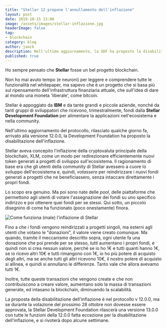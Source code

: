 ```yaml
---
title: "Stellar 12 propone l'annullamento dell'inflazione"
layout: post
date: 2019-10-15 13:00
image: /assets/images/stellar-inflazione.jpg
headerImage: false
tag:
- blockchain
category: blog
author: jaack
description: Nell'ultimo aggiornamento, la SDF ha proposto la disabilitazione dell'inflazione
published: true
---
```

Ho sempre pensato che **Stellar** fosse un bel progetto blockchain.

Non ho mai avuto tempo (e neuroni) per leggere e comprendere tutte le funzionalità
nel whitepaper, ma sapevo che è un progetto che si basa più sul ripensamento
dell'infrastruttura finanziaria attuale, che sull'idea di dare al mondo una moneta
'liberale', come bitcoin.

Stellar è appoggiato da **IBM** e da tante grandi e piccole aziende, nonché da tanti
gruppi di sviluppatori che ricevono, trimestralmente, fondi dalla **Stellar Development Foundation** per alimentare la applicazioni nell'ecosistema e nella
community.

Nell'ultimo aggiornamento del protocollo, rilasciato qualche giorno fa, arrivato alla versione 12.0.0, la Development Foundation ha proposto la disabilitazione dell'inflazione.

Stellar aveva concepito l'inflazione della cryptovaluta principale della blockchain, XLM, come un modo per redirezionare efficientemente nuovi token generati a progetti di sviluppo sull'ecosistema. Il ragionamento di base era che gli utenti della community di Stellar avessero a cuore lo sviluppo dell'ecosistema e, quindi, *votassero* per reindirizzare i nuovi fondi generati a progetti che ne beneficiassero, senza intaccare direttamente i propri fondi.

Lo scopo era genuino. Ma poi sono nate delle *pool*, delle piattaforme che permettono agli utenti di votare l'assegnazione dei fondi su uno specifico indirizzo e poi ottenere quei fondi per se stessi. Qui sotto, un piccolo disegnino di come ha funzionato (poco onestamente) finora.

<img class="image" src="{{site.url}}/assets/images/stellar-inflazione.jpg" alt="Come funziona (male) l'inflazione di Stellar" />

Fino a che i fondi vengono reindirizzati a progetti singoli, ma esterni agli utenti che votano le "donazioni", il valore viene creato comunque.
Ma quando, tramite il meccanismo descritto sopra, ogni utente fa una donazione che poi prende per se stesso, *tutti* aumentano i propri fondi, e quindi non si crea nessun valore, perché se io ho 1€ e tutti quanti hanno 1€, se io ricevo altri 10€ e tutti rimangono con 1€, io ho più potere di acquisto degli altri, ma se anche tutti gli altri ricevono 10€, il nostro potere di acquisto si allinea, e quindi si annullano le differenze. Tanto vale che allora avevamo tutti 1€.

Inoltre, tutte queste transazioni che vengono create e che non contribuiscono a creare valore, aumentano solo la massa di transazioni generate, ed intasano la blockchain, diminuendo la scalabilità.

La proposta della disabilitazione dell'inflazione è nel protocollo v 12.0.0, ma se durante la votazione del prossimo 28 ottobre non dovesse essere approvata, la Stellar Development Foundation rilascerà una versione 13.0.0 con tutte le funzioni della 12.0.0 fatta eccezione per la disabilitazione dell'inflazione, e si rivoterà dopo alcune settimane.
